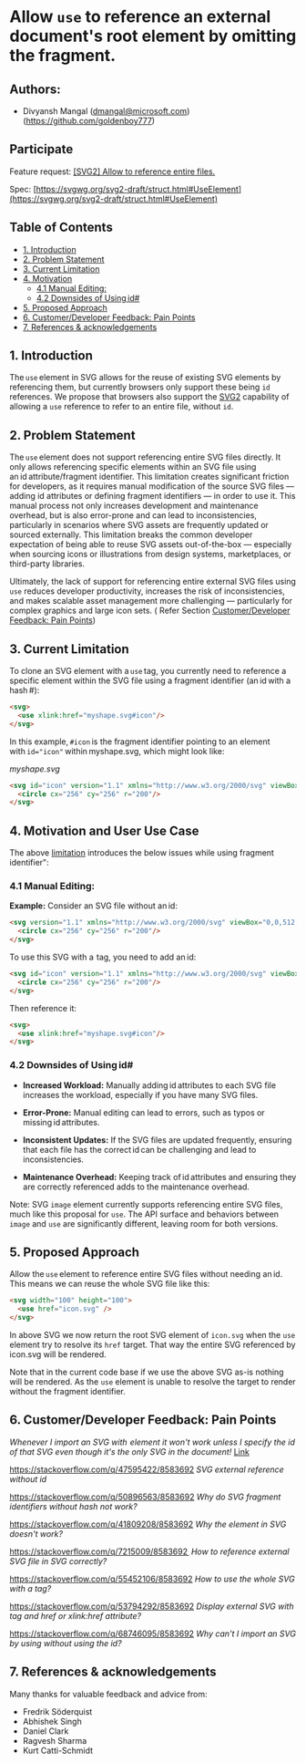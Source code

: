 
# Allow `use` to reference an external document's root element by omitting the fragment. 

## Authors:
- Divyansh Mangal (dmangal@microsoft.com) (https://github.com/goldenboy777)

## Participate
Feature request: [[SVG2] Allow <use> to reference entire files.](https://issues.chromium.org/issues/40362369)

Spec: [https://svgwg.org/svg2-draft/struct.html#UseElement](https://svgwg.org/svg2-draft/struct.html#UseElement)


## Table of Contents


- [1. Introduction](#1-introduction)
- [2. Problem Statement](#2-problem-statement)
- [3. Current Limitation](#3-current-limitation)
- [4. Motivation](#4-motivation-and-user-use-case)
  - [4.1 Manual Editing:](#41-manual-editing)
  - [4.2 Downsides of Using id#](#42-downsides-of-using-id)
- [5. Proposed Approach](#5-proposed-approach)
- [6. Customer/Developer Feedback: Pain Points](#6-customerdeveloper-feedback-pain-points)
- [7. References & acknowledgements](#7-references--acknowledgements)

## 1. Introduction
The `use` element in SVG allows for the reuse of existing SVG elements by referencing them, but currently browsers only support these being `id` references. We propose that browsers also support the [SVG2](https://svgwg.org/svg2-draft/struct.html#UseElement) capability of allowing a `use` reference to refer to an entire file, without `id`.

## 2. Problem Statement 
The `use` element does not support referencing entire SVG files directly. It only allows referencing specific elements within an SVG file using an id attribute/fragment identifier. This limitation creates significant friction for developers, as it requires manual modification of the source SVG files — adding id attributes or defining fragment identifiers — in order to use it. This manual process not only increases development and maintenance overhead, but is also error-prone and can lead to inconsistencies, particularly in scenarios where SVG assets are frequently updated or sourced externally. This limitation breaks the common developer expectation of being able to reuse SVG assets out-of-the-box — especially when sourcing icons or illustrations from design systems, marketplaces, or third-party libraries. 

Ultimately, the lack of support for referencing entire external SVG files using `use` reduces developer productivity, increases the risk of inconsistencies, and makes scalable asset management more challenging — particularly for complex graphics and large icon sets. ( Refer Section [Customer/Developer Feedback: Pain Points](#6-customerdeveloper-feedback-pain-points))  

## 3. Current Limitation

To clone an SVG element with a `use` tag, you currently need to reference a specific element within the SVG file using a fragment identifier (an id with a hash #): 

```html
<svg> 
  <use xlink:href="myshape.svg#icon"/>
</svg> 
```

In this example, `#icon` is the fragment identifier pointing to an element with `id="icon"` within myshape.svg, which might look like: 

_myshape.svg_

```html
<svg id="icon" version="1.1" xmlns="http://www.w3.org/2000/svg" viewBox="0,0,512,512"> 
  <circle cx="256" cy="256" r="200"/> 
</svg> 
```

## 4. Motivation and User Use Case

The above [limitation](#3-current-limitation) introduces the below issues while using fragment identifier":

### 4.1 Manual Editing: 

**Example:** Consider an SVG file without an id: 

```html
<svg version="1.1" xmlns="http://www.w3.org/2000/svg" viewBox="0,0,512,512"> 
  <circle cx="256" cy="256" r="200"/> 
</svg> 
```

To use this SVG with a <use> tag, you need to add an id: 

```html
<svg id="icon" version="1.1" xmlns="http://www.w3.org/2000/svg" viewBox="0,0,512,512"> 
  <circle cx="256" cy="256" r="200"/> 
</svg> 
```

Then reference it: 

```html
<svg> 
  <use xlink:href="myshape.svg#icon"/>
</svg> 
```

### 4.2 Downsides of Using id# 

- **Increased Workload:** Manually adding id attributes to each SVG file increases the workload, especially if you have many SVG files. 

- **Error-Prone:** Manual editing can lead to errors, such as typos or missing id attributes. 

- **Inconsistent Updates:** If the SVG files are updated frequently, ensuring that each file has the correct id can be challenging and lead to inconsistencies. 

- **Maintenance Overhead:** Keeping track of id attributes and ensuring they are correctly referenced adds to the maintenance overhead. 

Note: SVG `image` element currently supports referencing entire SVG files, much like this proposal for `use`. The API surface and behaviors between `image` and `use` are significantly different, leaving room for both versions.

## 5. Proposed Approach
Allow the `use` element to reference entire SVG files without needing an id. This means we can reuse the whole SVG file like this: 

```html
<svg width="100" height="100"> 
  <use href="icon.svg" /> 
</svg>
``` 

In above SVG we now return the root SVG element of `icon.svg` when the `use` element try to resolve its `href` target. That way the entire SVG referenced by icon.svg will be rendered.

Note that in the current code base if we use the above SVG as-is nothing will be rendered. As the `use` element is unable to resolve the target to render without the fragment identifier. 
 

## 6. Customer/Developer Feedback: Pain Points  

*Whenever I import an SVG with <use> element it won't work unless I specify the id of that SVG even though it's the only SVG in the document!* [Link](https://stackoverflow.com/questions/68746095/why-cant-i-import-an-svg-by-using-use-without-using-the-id)  

https://stackoverflow.com/q/47595422/8583692 
*SVG external reference without id*

https://stackoverflow.com/q/50896563/8583692
*Why do SVG fragment identifiers without hash not work?* 

https://stackoverflow.com/q/41809208/8583692
*Why the <use> element in SVG doesn't work?* 

https://stackoverflow.com/q/7215009/8583692  
*How to reference external SVG file in SVG correctly?* 

https://stackoverflow.com/q/55452106/8583692
*How to use the whole SVG with a <use> tag?*

https://stackoverflow.com/q/53794292/8583692
*Display external SVG with <use> tag and href or xlink:href attribute?* 

https://stackoverflow.com/q/68746095/8583692
*Why can't I import an SVG by using <use> without using the id?* 

## 7. References & acknowledgements 

Many thanks for valuable feedback and advice from: 

- Fredrik Söderquist
- Abhishek Singh
- Daniel Clark
- Ragvesh Sharma
- Kurt Catti-Schmidt